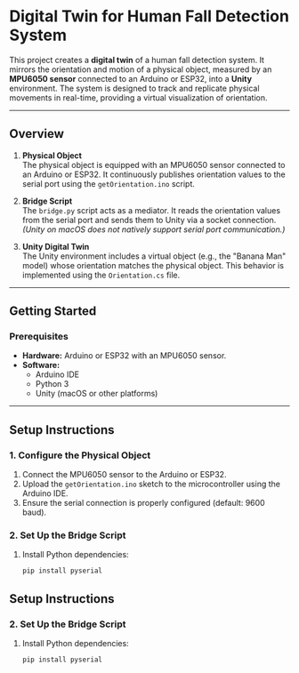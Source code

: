 # Digital Twin for Human Fall Detection System

This project creates a **digital twin** of a human fall detection system. It mirrors the orientation and motion of a physical object, measured by an **MPU6050 sensor** connected to an Arduino or ESP32, into a **Unity** environment. The system is designed to track and replicate physical movements in real-time, providing a virtual visualization of orientation.

---

## Overview

1. **Physical Object**  
   The physical object is equipped with an MPU6050 sensor connected to an Arduino or ESP32. It continuously publishes orientation values to the serial port using the `getOrientation.ino` script.

2. **Bridge Script**  
   The `bridge.py` script acts as a mediator. It reads the orientation values from the serial port and sends them to Unity via a socket connection.  
   *(Unity on macOS does not natively support serial port communication.)*

3. **Unity Digital Twin**  
   The Unity environment includes a virtual object (e.g., the "Banana Man" model) whose orientation matches the physical object. This behavior is implemented using the `Orientation.cs` file.

---

## Getting Started

### Prerequisites
- **Hardware:** Arduino or ESP32 with an MPU6050 sensor.
- **Software:**  
  - Arduino IDE  
  - Python 3  
  - Unity (macOS or other platforms)

---

## Setup Instructions

### 1. Configure the Physical Object
1. Connect the MPU6050 sensor to the Arduino or ESP32.
2. Upload the `getOrientation.ino` sketch to the microcontroller using the Arduino IDE.
3. Ensure the serial connection is properly configured (default: 9600 baud).

### 2. Set Up the Bridge Script
1. Install Python dependencies:  
   ```bash
   pip install pyserial

## Setup Instructions

### 2. Set Up the Bridge Script
1. Install Python dependencies:  
   ```bash
   pip install pyserial
   
